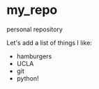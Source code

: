 # my_repo
personal repository

Let's add a list of things I like:

+ hamburgers
+ UCLA
+ git
+ python!
